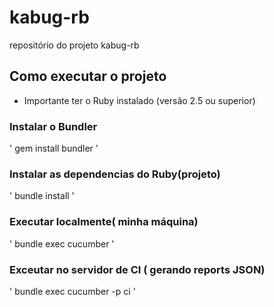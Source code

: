 # kabug-rb
repositório do projeto kabug-rb

## Como executar o projeto

* Importante ter o Ruby instalado (versão 2.5 ou superior)

### Instalar o Bundler
'
gem install bundler
'

### Instalar as dependencias do Ruby(projeto)
' 
bundle install
'

### Executar localmente( minha máquina)
' 
bundle exec cucumber
'

### Exceutar no servidor de CI ( gerando reports JSON)
'
bundle exec cucumber -p ci
'

